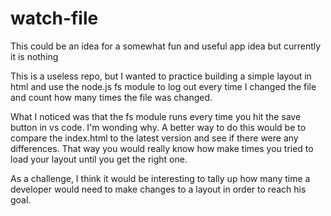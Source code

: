 # watch-file

This could be an idea for a somewhat fun and useful app idea but currently it is nothing

This is a useless repo, but I wanted to practice building a simple layout in html and use the node.js fs module to log out every time I changed the file and count how many times the file was changed.

What I noticed was that the fs module runs every time you hit the save button in vs code. I'm wonding why. A better way to do this would be to compare the index.html to the latest version and see if there were any differences. That way you would really know how make times you tried to load your layout until you get the right one.

As a challenge, I think it would be interesting to tally up how many time a developer would need to make changes to a layout in order to reach his goal.


